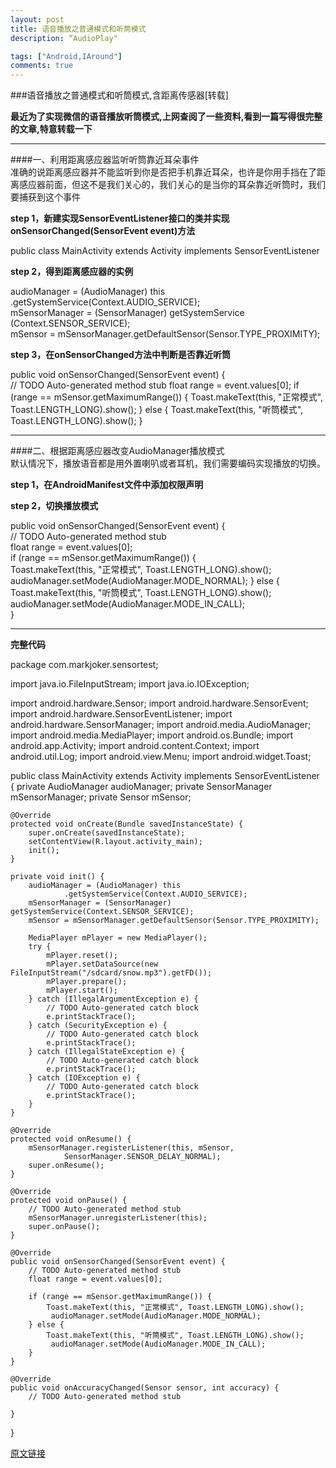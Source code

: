 ```yaml
---
layout: post
title: 语音播放之普通模式和听筒模式
description: “AudioPlay"

tags: ["Android,IAround"]
comments: true
---  
```


###语音播放之普通模式和听筒模式,含距离传感器[转载]

**最近为了实现微信的语音播放听筒模式,上网查阅了一些资料,看到一篇写得很完整的文章,特意转载一下**

***

####一、利用距离感应器监听听筒靠近耳朵事件  
准确的说距离感应器并不能监听到你是否把手机靠近耳朵，也许是你用手挡在了距离感应器前面，但这不是我们关心的，我们关心的是当你的耳朵靠近听筒时，我们要捕获到这个事件

**step 1，新建实现SensorEventListener接口的类并实现onSensorChanged(SensorEvent event)方法**    
>
public class MainActivity extends Activity implements SensorEventListener

 
**step 2，得到距离感应器的实例**      
>
audioManager = (AudioManager) this
                .getSystemService(Context.AUDIO_SERVICE);        
        mSensorManager = (SensorManager) getSystemService
(Context.SENSOR_SERVICE);     
        mSensor = mSensorManager.getDefaultSensor(Sensor.TYPE_PROXIMITY);      


**step 3，在onSensorChanged方法中判断是否靠近听筒**    
>
public void onSensorChanged(SensorEvent event) {    
    // TODO Auto-generated method stub
    float range = event.values[0];
    if (range == mSensor.getMaximumRange()) {
        Toast.makeText(this, "正常模式", 	Toast.LENGTH_LONG).show();
    } else {
        Toast.makeText(this, "听筒模式", Toast.LENGTH_LONG).show();
    }

***

####二、根据距离感应器改变AudioManager播放模式    
默认情况下，播放语音都是用外置喇叭或者耳机，我们需要编码实现播放的切换。   

**step 1，在AndroidManifest文件中添加权限声明**    

>
<uses-permission android:name="android.permission.MODIFY_AUDIO_SETTINGS"/>


**step 2，切换播放模式**     

>
public void onSensorChanged(SensorEvent event) {     
    // TODO Auto-generated method stub   
    float range = event.values[0];    
    if (range == mSensor.getMaximumRange()) {    
        Toast.makeText(this, "正常模式", Toast.LENGTH_LONG).show();     
         audioManager.setMode(AudioManager.MODE_NORMAL);
    } else {   
        Toast.makeText(this, "听筒模式", Toast.LENGTH_LONG).show();    
         audioManager.setMode(AudioManager.MODE_IN_CALL);    
    }


***

**完整代码**      

package com.markjoker.sensortest;
 
import java.io.FileInputStream;
import java.io.IOException;
 
import android.hardware.Sensor;
import android.hardware.SensorEvent;
import android.hardware.SensorEventListener;
import android.hardware.SensorManager;
import android.media.AudioManager;
import android.media.MediaPlayer;
import android.os.Bundle;
import android.app.Activity;
import android.content.Context;
import android.util.Log;
import android.view.Menu;
import android.widget.Toast;
 
public class MainActivity extends Activity implements SensorEventListener {
    private AudioManager audioManager;
    private SensorManager mSensorManager;
    private Sensor mSensor;
 
    @Override
    protected void onCreate(Bundle savedInstanceState) {
        super.onCreate(savedInstanceState);
        setContentView(R.layout.activity_main);
        init();
    }
 
    private void init() {
        audioManager = (AudioManager) this
                .getSystemService(Context.AUDIO_SERVICE);
        mSensorManager = (SensorManager) getSystemService(Context.SENSOR_SERVICE);
        mSensor = mSensorManager.getDefaultSensor(Sensor.TYPE_PROXIMITY);
         
        MediaPlayer mPlayer = new MediaPlayer();
        try {
            mPlayer.reset();
            mPlayer.setDataSource(new FileInputStream("/sdcard/snow.mp3").getFD());
            mPlayer.prepare();
            mPlayer.start();
        } catch (IllegalArgumentException e) {
            // TODO Auto-generated catch block
            e.printStackTrace();
        } catch (SecurityException e) {
            // TODO Auto-generated catch block
            e.printStackTrace();
        } catch (IllegalStateException e) {
            // TODO Auto-generated catch block
            e.printStackTrace();
        } catch (IOException e) {
            // TODO Auto-generated catch block
            e.printStackTrace();
        }
    }
 
    @Override
    protected void onResume() {
        mSensorManager.registerListener(this, mSensor,
                SensorManager.SENSOR_DELAY_NORMAL);
        super.onResume();
    }
 
    @Override
    protected void onPause() {
        // TODO Auto-generated method stub
        mSensorManager.unregisterListener(this);
        super.onPause();
    }
 
    @Override
    public void onSensorChanged(SensorEvent event) {
        // TODO Auto-generated method stub
        float range = event.values[0];
 
        if (range == mSensor.getMaximumRange()) {
            Toast.makeText(this, "正常模式", Toast.LENGTH_LONG).show();
             audioManager.setMode(AudioManager.MODE_NORMAL);
        } else {
            Toast.makeText(this, "听筒模式", Toast.LENGTH_LONG).show();
             audioManager.setMode(AudioManager.MODE_IN_CALL);
        }
    }
 
    @Override
    public void onAccuracyChanged(Sensor sensor, int accuracy) {
        // TODO Auto-generated method stub
 
    }
 
}

[原文链接](http://www.2cto.com/kf/201312/263642.html)